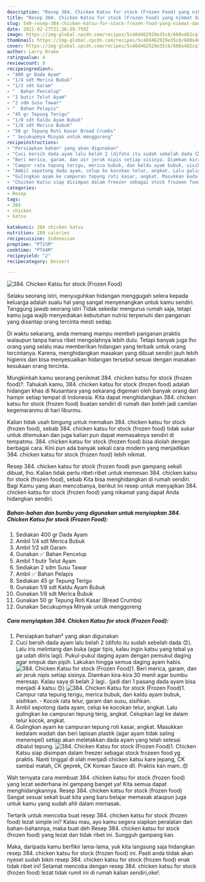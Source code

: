 ```yaml
---
description: "Resep 384. Chicken Katsu for stock (Frozen Food) yang nikmat dan Mudah Dibuat"
title: "Resep 384. Chicken Katsu for stock (Frozen Food) yang nikmat dan Mudah Dibuat"
slug: 549-resep-384-chicken-katsu-for-stock-frozen-food-yang-nikmat-dan-mudah-dibuat
date: 2021-02-27T21:26:59.750Z
image: https://img-global.cpcdn.com/recipes/5c48d462929e35c8/680x482cq70/384-chicken-katsu-for-stock-frozen-food-foto-resep-utama.jpg
thumbnail: https://img-global.cpcdn.com/recipes/5c48d462929e35c8/680x482cq70/384-chicken-katsu-for-stock-frozen-food-foto-resep-utama.jpg
cover: https://img-global.cpcdn.com/recipes/5c48d462929e35c8/680x482cq70/384-chicken-katsu-for-stock-frozen-food-foto-resep-utama.jpg
author: Larry Drake
ratingvalue: 4
reviewcount: 8
recipeingredient:
- "400 gr Dada Ayam"
- "1/4 sdt Merica Bubuk"
- "1/2 sdt Garam"
- "  Bahan Pencelup"
- "1 butir Telut Ayam"
- "2 sdm Susu Tawar"
- "  Bahan Pelapis"
- "45 gr Tepung Terigu"
- "1/8 sdt Kaldu Ayam Bubuk"
- "1/8 sdt Merica Bubuk"
- "50 gr Tepung Roti Kasar Bread Crumbs"
- " Secukupmya Minyak untuk menggoreng"
recipeinstructions:
- "Persiapkan bahan² yang akan digunakan"
- "Cuci bersih dada ayam lalu belah 2 (difoto itu sudah sebelah dada 😊). Lalu iris melintang dan buka (agar tipis, kalau ingin katsu yang tebal ya ga udah diiris lagi). Pukul-pukul daging ayam dengan pemukul daging agar empuk dan pipih. Lakukan hingga semua daging ayam habis."
- "Beri merica, garam, dan air jeruk nipis setiap sisinya. Diamkan kira-kira 30 menit agar bumbu meresap. Kalau saya di belah 2 lagi.. (jadi dari 1 pasang dada ayam bisa menjadi 4 katsu 😊)"
- "Campur rata tepung terigu, merica bubuk, dan kaldu ayam bubuk, sisihkan.  Kocok rata telur, garam dan susu, sisihkan."
- "Ambil sepotong dada ayam, celup ke kocokan telur, angkat. Lalu gulingkan ke campuran tepung terig, angkat. Celupkan lagi ke dalam telur kocok, angkat."
- "Gulingkan ayam ke campuran tepung roti kasar, angkat. Masukkan kedalam wadah dan beri lapisan plastik (agar ayam tidak saling menempel) setiap akan meletakkan dada ayam yang telah selesai dibalut tepung."
- "Chicken Katsu siap disimpan dalam freezer sebagai stock frozeen food yg praktis. Nanti tinggal di olah menjadi chicken katsu kare jepang, CK sambal matah, CK geprek, CK Korean Sauce dll. Praktis kan mam..😍"
categories:
- Resep
tags:
- 384
- chicken
- katsu

katakunci: 384 chicken katsu 
nutrition: 289 calories
recipecuisine: Indonesian
preptime: "PT15M"
cooktime: "PT44M"
recipeyield: "2"
recipecategory: Dessert

---
```



![384. Chicken Katsu for stock (Frozen Food)](https://img-global.cpcdn.com/recipes/5c48d462929e35c8/680x482cq70/384-chicken-katsu-for-stock-frozen-food-foto-resep-utama.jpg)

Selaku seorang istri, menyuguhkan hidangan menggugah selera kepada keluarga adalah suatu hal yang sangat menyenangkan untuk kamu sendiri. Tanggung jawab seorang istri Tidak sekedar mengurus rumah saja, tetapi kamu juga wajib menyediakan kebutuhan nutrisi terpenuhi dan panganan yang disantap orang tercinta mesti sedap.

Di waktu  sekarang, anda memang mampu membeli panganan praktis walaupun tanpa harus ribet mengolahnya lebih dulu. Tetapi banyak juga lho orang yang selalu mau memberikan hidangan yang terbaik untuk orang tercintanya. Karena, menghidangkan masakan yang dibuat sendiri jauh lebih higienis dan bisa menyesuaikan hidangan tersebut sesuai dengan masakan kesukaan orang tercinta. 



Mungkinkah kamu seorang penikmat 384. chicken katsu for stock (frozen food)?. Tahukah kamu, 384. chicken katsu for stock (frozen food) adalah hidangan khas di Nusantara yang sekarang digemari oleh banyak orang dari hampir setiap tempat di Indonesia. Kita dapat menghidangkan 384. chicken katsu for stock (frozen food) buatan sendiri di rumah dan boleh jadi camilan kegemaranmu di hari liburmu.

Kalian tidak usah bingung untuk memakan 384. chicken katsu for stock (frozen food), sebab 384. chicken katsu for stock (frozen food) tidak sukar untuk ditemukan dan juga kalian pun dapat memasaknya sendiri di tempatmu. 384. chicken katsu for stock (frozen food) bisa diolah dengan berbagai cara. Kini pun ada banyak sekali cara modern yang menjadikan 384. chicken katsu for stock (frozen food) lebih nikmat.

Resep 384. chicken katsu for stock (frozen food) pun gampang sekali dibuat, lho. Kalian tidak perlu ribet-ribet untuk memesan 384. chicken katsu for stock (frozen food), sebab Kita bisa menghidangkan di rumah sendiri. Bagi Kamu yang akan mencobanya, berikut ini resep untuk menyajikan 384. chicken katsu for stock (frozen food) yang nikamat yang dapat Anda hidangkan sendiri.

<!--inarticleads1-->

##### Bahan-bahan dan bumbu yang digunakan untuk menyiapkan 384. Chicken Katsu for stock (Frozen Food):

1. Sediakan 400 gr Dada Ayam
1. Ambil 1/4 sdt Merica Bubuk
1. Ambil 1/2 sdt Garam
1. Gunakan  ✅ Bahan Pencelup
1. Ambil 1 butir Telut Ayam
1. Sediakan 2 sdm Susu Tawar
1. Ambil  ✅ Bahan Pelapis
1. Sediakan 45 gr Tepung Terigu
1. Gunakan 1/8 sdt Kaldu Ayam Bubuk
1. Gunakan 1/8 sdt Merica Bubuk
1. Gunakan 50 gr Tepung Roti Kasar (Bread Crumbs)
1. Gunakan  Secukupmya Minyak untuk menggoreng




<!--inarticleads2-->

##### Cara menyiapkan 384. Chicken Katsu for stock (Frozen Food):

1. Persiapkan bahan² yang akan digunakan
1. Cuci bersih dada ayam lalu belah 2 (difoto itu sudah sebelah dada 😊). Lalu iris melintang dan buka (agar tipis, kalau ingin katsu yang tebal ya ga udah diiris lagi). Pukul-pukul daging ayam dengan pemukul daging agar empuk dan pipih. Lakukan hingga semua daging ayam habis.
<img src="//assets-global.cpcdn.com/assets/icons/button_play-2c75c40dde080a61004c1f40b05d8f140eaff45d7e9e6481dc71c63d2e7c4909.png" alt="384. Chicken Katsu for stock (Frozen Food)">1. Beri merica, garam, dan air jeruk nipis setiap sisinya. Diamkan kira-kira 30 menit agar bumbu meresap. Kalau saya di belah 2 lagi.. (jadi dari 1 pasang dada ayam bisa menjadi 4 katsu 😊)
<img src="//assets-global.cpcdn.com/assets/icons/button_play-2c75c40dde080a61004c1f40b05d8f140eaff45d7e9e6481dc71c63d2e7c4909.png" alt="384. Chicken Katsu for stock (Frozen Food)">1. Campur rata tepung terigu, merica bubuk, dan kaldu ayam bubuk, sisihkan.  - Kocok rata telur, garam dan susu, sisihkan.
1. Ambil sepotong dada ayam, celup ke kocokan telur, angkat. Lalu gulingkan ke campuran tepung terig, angkat. Celupkan lagi ke dalam telur kocok, angkat.
1. Gulingkan ayam ke campuran tepung roti kasar, angkat. Masukkan kedalam wadah dan beri lapisan plastik (agar ayam tidak saling menempel) setiap akan meletakkan dada ayam yang telah selesai dibalut tepung.
<img src="//assets-global.cpcdn.com/assets/icons/button_play-2c75c40dde080a61004c1f40b05d8f140eaff45d7e9e6481dc71c63d2e7c4909.png" alt="384. Chicken Katsu for stock (Frozen Food)">1. Chicken Katsu siap disimpan dalam freezer sebagai stock frozeen food yg praktis. Nanti tinggal di olah menjadi chicken katsu kare jepang, CK sambal matah, CK geprek, CK Korean Sauce dll. Praktis kan mam..😍




Wah ternyata cara membuat 384. chicken katsu for stock (frozen food) yang lezat sederhana ini gampang banget ya! Kita semua dapat menghidangkannya. Resep 384. chicken katsu for stock (frozen food) Sangat sesuai sekali buat kita yang baru belajar memasak ataupun juga untuk kamu yang sudah ahli dalam memasak.

Tertarik untuk mencoba buat resep 384. chicken katsu for stock (frozen food) lezat simple ini? Kalau mau, ayo kamu segera siapkan peralatan dan bahan-bahannya, maka buat deh Resep 384. chicken katsu for stock (frozen food) yang lezat dan tidak ribet ini. Sungguh gampang kan. 

Maka, daripada kamu berfikir lama-lama, yuk kita langsung saja hidangkan resep 384. chicken katsu for stock (frozen food) ini. Pasti anda tiidak akan nyesel sudah bikin resep 384. chicken katsu for stock (frozen food) enak tidak ribet ini! Selamat mencoba dengan resep 384. chicken katsu for stock (frozen food) lezat tidak rumit ini di rumah kalian sendiri,oke!.

